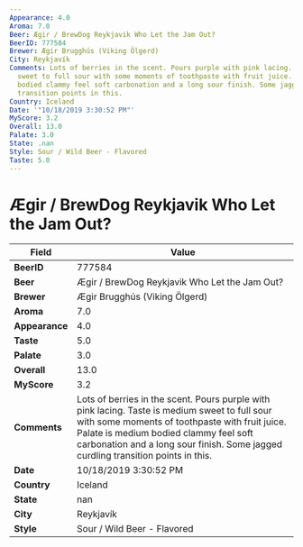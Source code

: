 ```yaml
---
Appearance: 4.0
Aroma: 7.0
Beer: Ægir / BrewDog Reykjavik Who Let the Jam Out?
BeerID: 777584
Brewer: Ægir Brugghús (Viking Ölgerd)
City: Reykjavík
Comments: Lots of berries in the scent. Pours purple with pink lacing. Taste is medium
  sweet to full sour with some moments of toothpaste with fruit juice. Palate is medium
  bodied clammy feel soft carbonation and a long sour finish. Some jagged curdling
  transition points in this.
Country: Iceland
Date: '"10/18/2019 3:30:52 PM"'
MyScore: 3.2
Overall: 13.0
Palate: 3.0
State: .nan
Style: Sour / Wild Beer - Flavored
Taste: 5.0
---
```


# Ægir / BrewDog Reykjavik Who Let the Jam Out?

| Field         | Value |
|---------------|-------|
| **BeerID** | 777584 |
| **Beer** | Ægir / BrewDog Reykjavik Who Let the Jam Out? |
| **Brewer** | Ægir Brugghús (Viking Ölgerd) |
| **Aroma** | 7.0 |
| **Appearance** | 4.0 |
| **Taste** | 5.0 |
| **Palate** | 3.0 |
| **Overall** | 13.0 |
| **MyScore** | 3.2 |
| **Comments** | Lots of berries in the scent. Pours purple with pink lacing. Taste is medium sweet to full sour with some moments of toothpaste with fruit juice. Palate is medium bodied clammy feel soft carbonation and a long sour finish. Some jagged curdling transition points in this. |
| **Date** | 10/18/2019 3:30:52 PM |
| **Country** | Iceland |
| **State** | nan |
| **City** | Reykjavík |
| **Style** | Sour / Wild Beer - Flavored |
